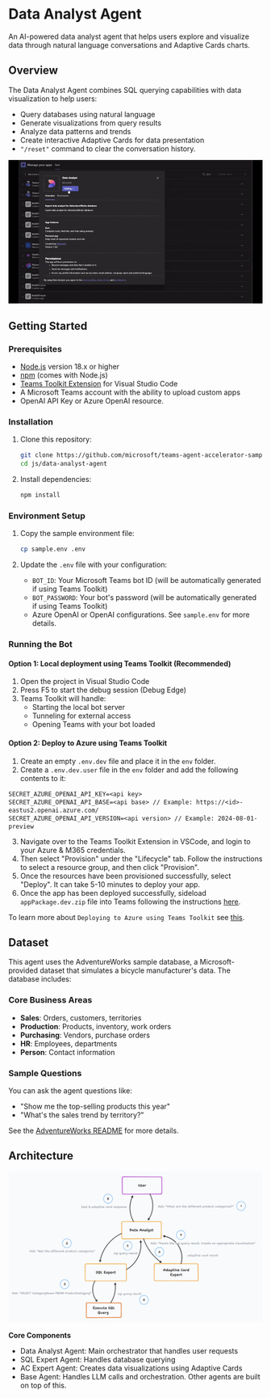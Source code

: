 # Data Analyst Agent

An AI-powered data analyst agent that helps users explore and visualize data through natural language conversations and Adaptive Cards charts.

## Overview
The Data Analyst Agent combines SQL querying capabilities with data visualization to help users:
- Query databases using natural language
- Generate visualizations from query results
- Analyze data patterns and trends
- Create interactive Adaptive Cards for data presentation
- `"/reset"` command to clear the conversation history.

![Data Analyst Agent Demo](assets/demo.gif)

## Getting Started

### Prerequisites
- [Node.js](https://nodejs.org/) version 18.x or higher
- [npm](https://www.npmjs.com/) (comes with Node.js)
- [Teams Toolkit Extension](https://marketplace.visualstudio.com/items?itemName=TeamsDevApp.ms-teams-vscode-extension) for Visual Studio Code
- A Microsoft Teams account with the ability to upload custom apps
- OpenAI API Key or Azure OpenAI resource.

### Installation
1. Clone this repository:
   ```bash
   git clone https://github.com/microsoft/teams-agent-accelerator-samples
   cd js/data-analyst-agent
   ```

2. Install dependencies:
   ```bash
   npm install
   ```

### Environment Setup
1. Copy the sample environment file:
   ```bash
   cp sample.env .env
   ```

2. Update the `.env` file with your configuration:
   - `BOT_ID`: Your Microsoft Teams bot ID (will be automatically generated if using Teams Toolkit)
   - `BOT_PASSWORD`: Your bot's password (will be automatically generated if using Teams Toolkit)
   - Azure OpenAI or OpenAI configurations. See `sample.env` for more details.

### Running the Bot

#### Option 1: Local deployment using Teams Toolkit (Recommended)
1. Open the project in Visual Studio Code
2. Press F5 to start the debug session (Debug Edge)
3. Teams Toolkit will handle:
   - Starting the local bot server
   - Tunneling for external access
   - Opening Teams with your bot loaded


#### Option 2: Deploy to Azure using Teams Toolkit
1. Create an empty `.env.dev` file and place it in the `env` folder.
2. Create a `.env.dev.user` file in the `env` folder and add the following contents to it:

```
SECRET_AZURE_OPENAI_API_KEY=<api key>
SECRET_AZURE_OPENAI_API_BASE=<api base> // Example: https://<id>-eastus2.openai.azure.com/
SECRET_AZURE_OPENAI_API_VERSION=<api version> // Example: 2024-08-01-preview
```

3. Navigate over to the Teams Toolkit Extension in VSCode, and login to your Azure & M365 credentials.
4. Then select "Provision" under the "Lifecycle" tab. Follow the instructions to select a resource group, and then click "Provision".
5. Once the resources have been provisioned successfully, select "Deploy". It can take 5-10 minutes to deploy your app.
6. Once the app has been deployed successfully, sideload `appPackage.dev.zip` file into Teams following the instructions [here](https://learn.microsoft.com/en-us/microsoftteams/platform/concepts/deploy-and-publish/apps-upload).

To learn more about `Deploying to Azure using Teams Toolkit` see [this](https://learn.microsoft.com/en-us/microsoftteams/platform/toolkit/provision).

## Dataset
This agent uses the AdventureWorks sample database, a Microsoft-provided dataset that simulates a bicycle manufacturer's data. The database includes:

### Core Business Areas
- **Sales**: Orders, customers, territories
- **Production**: Products, inventory, work orders
- **Purchasing**: Vendors, purchase orders
- **HR**: Employees, departments
- **Person**: Contact information

### Sample Questions
You can ask the agent questions like:
- "Show me the top-selling products this year"
- "What's the sales trend by territory?"

See the [AdventureWorks README](src/data/README.md) for more details.


<!-- TODO: Add detailed usage instructions covering:
## Usage
- Basic query examples and syntax
- Data visualization capabilities and examples
- Common usage patterns and workflows
- Best practices and recommendations -->

## Architecture
![Data Analyst Agent Architecture](assets/architecture-diagram.png)

**Core Components**
  - Data Analyst Agent: Main orchestrator that handles user requests
  - SQL Expert Agent: Handles database querying
  - AC Expert Agent: Creates data visualizations using Adaptive Cards
  - Base Agent: Handles LLM calls and orchestration. Other agents are built on top of this.


<!-- TODO: ## Evaluation System
- Judges Overview
- Evaluation Criteria
- Scoring System -->